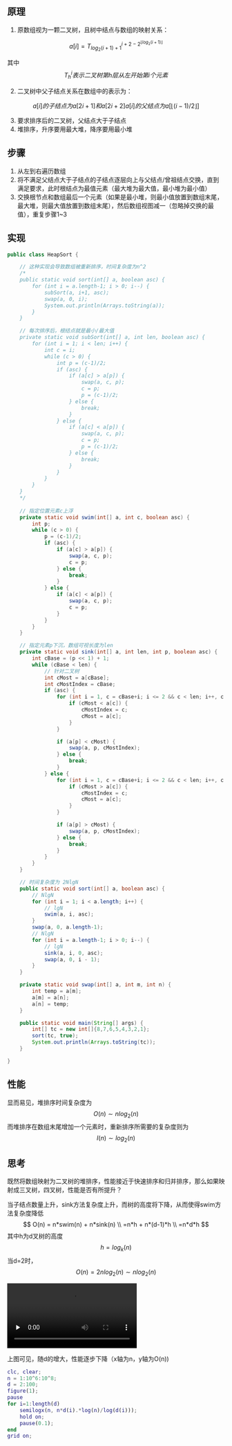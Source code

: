 ## 原理

1. 原数组视为一颗二叉树，且树中结点与数组的映射关系：

$$
a[i] = T_{log_{2}(i+1)+1}^{i+2 - 2^{\lfloor{log_{2}(i+1)}\rfloor}}
$$

其中
$$
T_h^i表示二叉树第h层从左开始第i个元素
$$

2. 二叉树中父子结点关系在数组中的表示为：

$$
a[i]的子结点为a[2i+1]和a[2i+2]
a[i]的父结点为a[\lfloor(i-1)/2\rfloor]
$$

3. 要求排序后的二叉树，父结点大于子结点
4. 堆排序，升序要用最大堆，降序要用最小堆



## 步骤

1. 从左到右遍历数组
2. 将不满足父结点大于子结点的子结点逐层向上与父结点/曾祖结点交换，直到满足要求，此时根结点为最值元素（最大堆为最大值，最小堆为最小值）
3. 交换根节点和数组最后一个元素（如果是最小堆，则最小值放置到数组末尾，最大堆，则最大值放置到数组末尾），然后数组视图减一（忽略掉交换的最值），重复步骤1~3



## 实现

```java
public class HeapSort {

    // 这种实现会导致数组被重新排序，时间复杂度为n^2
    /*
  	public static void sort(int[] a, boolean asc) {
        for (int i = a.length-1; i > 0; i--) {
            subSort(a, i+1, asc);
            swap(a, 0, i);
            System.out.println(Arrays.toString(a));
        }
    }

    // 每次排序后，根结点就是最小/最大值
    private static void subSort(int[] a, int len, boolean asc) {
        for (int i = 1; i < len; i++) {
            int c = i;
            while (c > 0) {
                int p = (c-1)/2;
                if (asc) {
                    if (a[c] > a[p]) {
                        swap(a, c, p);
                        c = p;
                        p = (c-1)/2;
                    } else {
                        break;
                    }
                } else {
                    if (a[c] < a[p]) {
                        swap(a, c, p);
                        c = p;
                        p = (c-1)/2;
                    } else {
                        break;
                    }
                }
            }
        }
    }
    */
    
    // 指定位置元素c上浮
    private static void swim(int[] a, int c, boolean asc) {
        int p;
        while (c > 0) {
            p = (c-1)/2;
            if (asc) {
                if (a[c] > a[p]) {
                    swap(a, c, p);
                    c = p;
                } else {
                    break;
                }
            } else {
                if (a[c] < a[p]) {
                    swap(a, c, p);
                    c = p;
                }
            }
        }
    }

    // 指定元素p下沉，数组可视长度为len
    private static void sink(int[] a, int len, int p, boolean asc) {
        int cBase = (p << 1) + 1;
        while (cBase < len) {
            // 针对二叉树
            int cMost = a[cBase];
            int cMostIndex = cBase;
            if (asc) {
                for (int i = 1, c = cBase+i; i <= 2 && c < len; i++, c = cBase+i) {
                    if (cMost < a[c]) {
                        cMostIndex = c;
                        cMost = a[c];
                    }
                }

                if (a[p] < cMost) {
                    swap(a, p, cMostIndex);
                } else {
                    break;
                }
            } else {
                for (int i = 1, c = cBase+i; i <= 2 && c < len; i++, c = cBase+i) {
                    if (cMost > a[c]) {
                        cMostIndex = c;
                        cMost = a[c];
                    }
                }

                if (a[p] > cMost) {
                    swap(a, p, cMostIndex);
                } else {
                    break;
                }
            }
        }
    }

    // 时间复杂度为 2NlgN
    public static void sort(int[] a, boolean asc) {
        // NlgN
        for (int i = 1; i < a.length; i++) {
            // lgN
            swim(a, i, asc);
        }
        swap(a, 0, a.length-1);
        // NlgN
        for (int i = a.length-1; i > 0; i--) {
            // lgN
            sink(a, i, 0, asc);
            swap(a, 0, i - 1);
        }
    }

    private static void swap(int[] a, int m, int n) {
        int temp = a[m];
        a[m] = a[n];
        a[n] = temp;
    }

    public static void main(String[] args) {
        int[] tc = new int[]{8,7,6,5,4,3,2,1};
        sort(tc, true);
        System.out.println(Arrays.toString(tc));
    }

}
```



## 性能

显而易见，堆排序时间复杂度为
$$
O(n) \sim nlog_2(n)
$$
而堆排序在数组末尾增加一个元素时，重新排序所需要的复杂度则为
$$
I(n) \sim log_2(n)
$$


## 思考

既然将数组映射为二叉树的堆排序，性能接近于快速排序和归并排序，那么如果映射成三叉树，四叉树，性能是否有所提升？

当子结点数量上升，sink方法复杂度上升，而树的高度将下降，从而使得swim方法复杂度降低
$$
O(n) = n*swim(n) + n*sink(n) \\
=n*h + n*(d-1)*h \\
=n*d*h
$$
其中h为d叉树的高度
$$
h = log_k(n)
$$
当d=2时，
$$
O(n) = 2nlog_2(n) \sim nlog_2(n)
$$

<video id="video" controls="" preload="none">
    <source id="mp4" src="./mv/d-HeapSort-performance.mp4" type="video/mp4">
</video>

上图可见，随d的增大，性能逐步下降（x轴为n，y轴为O(n))

```matlab
clc, clear;
n = 1:10^6:10^8;
d = 2:100;
figure(1);
pause
for i=1:length(d)
    semilogx(n, n*d(i).*log(n)/log(d(i)));
    hold on;
    pause(0.1);
end
grid on;
```














